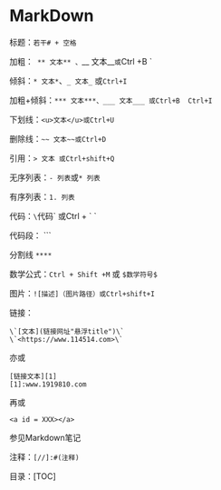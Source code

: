 # <a id="note">MarkDown</a>

标题：`若干# + 空格` 

加粗：` ** 文本** 、`__ 文本__`或`Ctrl +B `

倾斜：`* 文本*`、`_ 文本_` 或`Ctrl+I`

加粗+倾斜：`*** 文本***、___ 文本___ 或Ctrl+B  Ctrl+I`

下划线：`<u>文本</u>或Ctrl+U`

删除线：`~~ 文本~~或Ctrl+D`

引用：`> 文本 或Ctrl+shift+Q`

无序列表：`- 列表`或`* 列表`

有序列表：`1. 列表`

代码：`\`代码\`  或Ctrl + \` ` 

代码段： \`\`\`

分割线 `****`

数学公式：`Ctrl + Shift +M` 或 `$数学符号$`

图片：`![描述]（图片路径）或Ctrl+shift+I`

链接：
```
\`[文本](链接网址"悬浮title")\`
\`<https://www.114514.com>\`
```
亦或
```
[链接文本][1]
[1]:www.1919810.com
```
再或
```http
<a id = XXX></a>
```
<a herf="# note">参见Markdown笔记</a>

注释：`[//]:#(注释)`

目录：[TOC]
